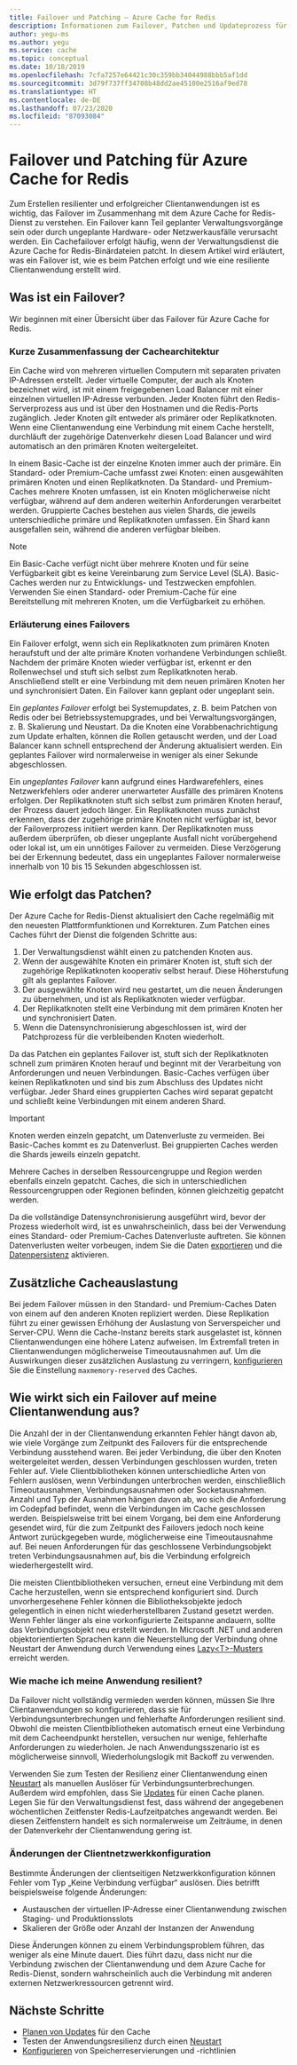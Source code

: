 ```yaml
---
title: Failover und Patching – Azure Cache for Redis
description: Informationen zum Failover, Patchen und Updateprozess für Azure Cache for Redis.
author: yegu-ms
ms.author: yegu
ms.service: cache
ms.topic: conceptual
ms.date: 10/18/2019
ms.openlocfilehash: 7cfa7257e64421c30c359bb34044988bbb5af1dd
ms.sourcegitcommit: 3d79f737ff34708b48dd2ae45100e2516af9ed78
ms.translationtype: HT
ms.contentlocale: de-DE
ms.lasthandoff: 07/23/2020
ms.locfileid: "87093084"
---
```

# <a name="failover-and-patching-for-azure-cache-for-redis"></a>Failover und Patching für Azure Cache for Redis

Zum Erstellen resilienter und erfolgreicher Clientanwendungen ist es wichtig, das Failover im Zusammenhang mit dem Azure Cache for Redis-Dienst zu verstehen. Ein Failover kann Teil geplanter Verwaltungsvorgänge sein oder durch ungeplante Hardware- oder Netzwerkausfälle verursacht werden. Ein Cachefailover erfolgt häufig, wenn der Verwaltungsdienst die Azure Cache for Redis-Binärdateien patcht. In diesem Artikel wird erläutert, was ein Failover ist, wie es beim Patchen erfolgt und wie eine resiliente Clientanwendung erstellt wird.

## <a name="what-is-a-failover"></a>Was ist ein Failover?

Wir beginnen mit einer Übersicht über das Failover für Azure Cache for Redis.

### <a name="a-quick-summary-of-cache-architecture"></a>Kurze Zusammenfassung der Cachearchitektur

Ein Cache wird von mehreren virtuellen Computern mit separaten privaten IP-Adressen erstellt. Jeder virtuelle Computer, der auch als Knoten bezeichnet wird, ist mit einem freigegebenen Load Balancer mit einer einzelnen virtuellen IP-Adresse verbunden. Jeder Knoten führt den Redis-Serverprozess aus und ist über den Hostnamen und die Redis-Ports zugänglich. Jeder Knoten gilt entweder als primärer oder Replikatknoten. Wenn eine Clientanwendung eine Verbindung mit einem Cache herstellt, durchläuft der zugehörige Datenverkehr diesen Load Balancer und wird automatisch an den primären Knoten weitergeleitet.

In einem Basic-Cache ist der einzelne Knoten immer auch der primäre. Ein Standard- oder Premium-Cache umfasst zwei Knoten: einen ausgewählten primären Knoten und einen Replikatknoten. Da Standard- und Premium-Caches mehrere Knoten umfassen, ist ein Knoten möglicherweise nicht verfügbar, während auf dem anderen weiterhin Anforderungen verarbeitet werden. Gruppierte Caches bestehen aus vielen Shards, die jeweils unterschiedliche primäre und Replikatknoten umfassen. Ein Shard kann ausgefallen sein, während die anderen verfügbar bleiben.

> [!NOTE]
> Ein Basic-Cache verfügt nicht über mehrere Knoten und für seine Verfügbarkeit gibt es keine Vereinbarung zum Service Level (SLA). Basic-Caches werden nur zu Entwicklungs- und Testzwecken empfohlen. Verwenden Sie einen Standard- oder Premium-Cache für eine Bereitstellung mit mehreren Knoten, um die Verfügbarkeit zu erhöhen.

### <a name="explanation-of-a-failover"></a>Erläuterung eines Failovers

Ein Failover erfolgt, wenn sich ein Replikatknoten zum primären Knoten heraufstuft und der alte primäre Knoten vorhandene Verbindungen schließt. Nachdem der primäre Knoten wieder verfügbar ist, erkennt er den Rollenwechsel und stuft sich selbst zum Replikatknoten herab. Anschließend stellt er eine Verbindung mit dem neuen primären Knoten her und synchronisiert Daten. Ein Failover kann geplant oder ungeplant sein.

Ein *geplantes Failover* erfolgt bei Systemupdates, z. B. beim Patchen von Redis oder bei Betriebssystemupgrades, und bei Verwaltungsvorgängen, z. B. Skalierung und Neustart. Da die Knoten eine Vorabbenachrichtigung zum Update erhalten, können die Rollen getauscht werden, und der Load Balancer kann schnell entsprechend der Änderung aktualisiert werden. Ein geplantes Failover wird normalerweise in weniger als einer Sekunde abgeschlossen.

Ein *ungeplantes Failover* kann aufgrund eines Hardwarefehlers, eines Netzwerkfehlers oder anderer unerwarteter Ausfälle des primären Knotens erfolgen. Der Replikatknoten stuft sich selbst zum primären Knoten herauf, der Prozess dauert jedoch länger. Ein Replikatknoten muss zunächst erkennen, dass der zugehörige primäre Knoten nicht verfügbar ist, bevor der Failoverprozess initiiert werden kann. Der Replikatknoten muss außerdem überprüfen, ob dieser ungeplante Ausfall nicht vorübergehend oder lokal ist, um ein unnötiges Failover zu vermeiden. Diese Verzögerung bei der Erkennung bedeutet, dass ein ungeplantes Failover normalerweise innerhalb von 10 bis 15 Sekunden abgeschlossen ist.

## <a name="how-does-patching-occur"></a>Wie erfolgt das Patchen?

Der Azure Cache for Redis-Dienst aktualisiert den Cache regelmäßig mit den neuesten Plattformfunktionen und Korrekturen. Zum Patchen eines Caches führt der Dienst die folgenden Schritte aus:

1. Der Verwaltungsdienst wählt einen zu patchenden Knoten aus.
1. Wenn der ausgewählte Knoten ein primärer Knoten ist, stuft sich der zugehörige Replikatknoten kooperativ selbst herauf. Diese Höherstufung gilt als geplantes Failover.
1. Der ausgewählte Knoten wird neu gestartet, um die neuen Änderungen zu übernehmen, und ist als Replikatknoten wieder verfügbar.
1. Der Replikatknoten stellt eine Verbindung mit dem primären Knoten her und synchronisiert Daten.
1. Wenn die Datensynchronisierung abgeschlossen ist, wird der Patchprozess für die verbleibenden Knoten wiederholt.

Da das Patchen ein geplantes Failover ist, stuft sich der Replikatknoten schnell zum primären Knoten herauf und beginnt mit der Verarbeitung von Anforderungen und neuen Verbindungen. Basic-Caches verfügen über keinen Replikatknoten und sind bis zum Abschluss des Updates nicht verfügbar. Jeder Shard eines gruppierten Caches wird separat gepatcht und schließt keine Verbindungen mit einem anderen Shard.

> [!IMPORTANT]
> Knoten werden einzeln gepatcht, um Datenverluste zu vermeiden. Bei Basic-Caches kommt es zu Datenverlust. Bei gruppierten Caches werden die Shards jeweils einzeln gepatcht.

Mehrere Caches in derselben Ressourcengruppe und Region werden ebenfalls einzeln gepatcht.  Caches, die sich in unterschiedlichen Ressourcengruppen oder Regionen befinden, können gleichzeitig gepatcht werden.

Da die vollständige Datensynchronisierung ausgeführt wird, bevor der Prozess wiederholt wird, ist es unwahrscheinlich, dass bei der Verwendung eines Standard- oder Premium-Caches Datenverluste auftreten. Sie können Datenverlusten weiter vorbeugen, indem Sie die Daten [exportieren](cache-how-to-import-export-data.md#export) und die [Datenpersistenz](cache-how-to-premium-persistence.md) aktivieren.

## <a name="additional-cache-load"></a>Zusätzliche Cacheauslastung

Bei jedem Failover müssen in den Standard- und Premium-Caches Daten von einem auf den anderen Knoten repliziert werden. Diese Replikation führt zu einer gewissen Erhöhung der Auslastung von Serverspeicher und Server-CPU. Wenn die Cache-Instanz bereits stark ausgelastet ist, können Clientanwendungen eine höhere Latenz aufweisen. Im Extremfall treten in Clientanwendungen möglicherweise Timeoutausnahmen auf. Um die Auswirkungen dieser zusätzlichen Auslastung zu verringern, [konfigurieren](cache-configure.md#memory-policies) Sie die Einstellung `maxmemory-reserved` des Caches.

## <a name="how-does-a-failover-affect-my-client-application"></a>Wie wirkt sich ein Failover auf meine Clientanwendung aus?

Die Anzahl der in der Clientanwendung erkannten Fehler hängt davon ab, wie viele Vorgänge zum Zeitpunkt des Failovers für die entsprechende Verbindung ausstehend waren. Bei jeder Verbindung, die über den Knoten weitergeleitet werden, dessen Verbindungen geschlossen wurden, treten Fehler auf. Viele Clientbibliotheken können unterschiedliche Arten von Fehlern auslösen, wenn Verbindungen unterbrochen werden, einschließlich Timeoutausnahmen, Verbindungsausnahmen oder Socketausnahmen. Anzahl und Typ der Ausnahmen hängen davon ab, wo sich die Anforderung im Codepfad befindet, wenn die Verbindungen im Cache geschlossen werden. Beispielsweise tritt bei einem Vorgang, bei dem eine Anforderung gesendet wird, für die zum Zeitpunkt des Failovers jedoch noch keine Antwort zurückgegeben wurde, möglicherweise eine Timeoutausnahme auf. Bei neuen Anforderungen für das geschlossene Verbindungsobjekt treten Verbindungsausnahmen auf, bis die Verbindung erfolgreich wiederhergestellt wird.

Die meisten Clientbibliotheken versuchen, erneut eine Verbindung mit dem Cache herzustellen, wenn sie entsprechend konfiguriert sind. Durch unvorhergesehene Fehler können die Bibliotheksobjekte jedoch gelegentlich in einen nicht wiederherstellbaren Zustand gesetzt werden. Wenn Fehler länger als eine vorkonfigurierte Zeitspanne andauern, sollte das Verbindungsobjekt neu erstellt werden. In Microsoft .NET und anderen objektorientierten Sprachen kann die Neuerstellung der Verbindung ohne Neustart der Anwendung durch Verwendung eines [Lazy\<T\>-Musters](https://gist.github.com/JonCole/925630df72be1351b21440625ff2671f#reconnecting-with-lazyt-pattern) erreicht werden.

### <a name="how-do-i-make-my-application-resilient"></a>Wie mache ich meine Anwendung resilient?

Da Failover nicht vollständig vermieden werden können, müssen Sie Ihre Clientanwendungen so konfigurieren, dass sie für Verbindungsunterbrechungen und fehlerhafte Anforderungen resilient sind. Obwohl die meisten Clientbibliotheken automatisch erneut eine Verbindung mit dem Cacheendpunkt herstellen, versuchen nur wenige, fehlerhafte Anforderungen zu wiederholen. Je nach Anwendungsszenario ist es möglicherweise sinnvoll, Wiederholungslogik mit Backoff zu verwenden.

Verwenden Sie zum Testen der Resilienz einer Clientanwendung einen [Neustart](cache-administration.md#reboot) als manuellen Auslöser für Verbindungsunterbrechungen. Außerdem wird empfohlen, dass Sie [Updates](cache-administration.md#schedule-updates) für einen Cache planen. Legen Sie für den Verwaltungsdienst fest, dass während der angegebenen wöchentlichen Zeitfenster Redis-Laufzeitpatches angewandt werden. Bei diesen Zeitfenstern handelt es sich normalerweise um Zeiträume, in denen der Datenverkehr der Clientanwendung gering ist.

### <a name="client-network-configuration-changes"></a>Änderungen der Clientnetzwerkkonfiguration

Bestimmte Änderungen der clientseitigen Netzwerkkonfiguration können Fehler vom Typ „Keine Verbindung verfügbar“ auslösen. Dies betrifft beispielsweise folgende Änderungen:

- Austauschen der virtuellen IP-Adresse einer Clientanwendung zwischen Staging- und Produktionsslots
- Skalieren der Größe oder Anzahl der Instanzen der Anwendung

Diese Änderungen können zu einem Verbindungsproblem führen, das weniger als eine Minute dauert. Dies führt dazu, dass nicht nur die Verbindung zwischen der Clientanwendung und dem Azure Cache for Redis-Dienst, sondern wahrscheinlich auch die Verbindung mit anderen externen Netzwerkressourcen getrennt wird.

## <a name="next-steps"></a>Nächste Schritte

- [Planen von Updates](cache-administration.md#schedule-updates) für den Cache
- Testen der Anwendungsresilienz durch einen [Neustart](cache-administration.md#reboot)
- [Konfigurieren](cache-configure.md#memory-policies) von Speicherreservierungen und -richtlinien
